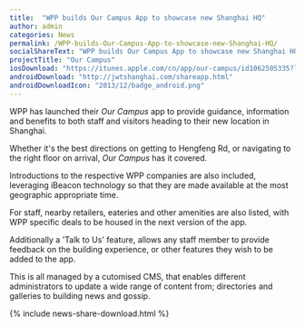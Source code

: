 ```yaml
---
title:  "WPP builds Our Campus App to showcase new Shanghai HQ"
author: admin
categories: News
permalink: /WPP-builds-Our-Campus-App-to-showcase-new-Shanghai-HQ/
socialShareText: "WPP builds Our Campus App to showcase new Shanghai HQ"
projectTitle: "Our Campus"
iosDownload: "https://itunes.apple.com/cn/app/our-campus/id1062505335?l=en&mt=8"
androidDownload: "http://jwtshanghai.com/shareapp.html"
androidDownloadIcon: "2013/12/badge_android.png"
---
```

WPP has launched their _Our Campus_ app to provide guidance, information and benefits to both staff and visitors heading to their new location in Shanghai.

Whether it's the best directions on getting to Hengfeng Rd, or navigating to the right floor on arrival, _Our Campus_ has it covered.

Introductions to the respective WPP companies are also included, leveraging iBeacon technology so that they are made available at the most geographic appropriate time.

For staff, nearby retailers, eateries and other amenities are also listed, with WPP specific deals to be housed in the next version of the app.

Additionally a 'Talk to Us' feature, allows any staff member to provide feedback on the building experience, or other features they wish to be added to the app.

This is all managed by a cutomised CMS, that enables different administrators to update a wide range of content from; directories and galleries to building news and gossip.
<!--more-->
{% include news-share-download.html %}
